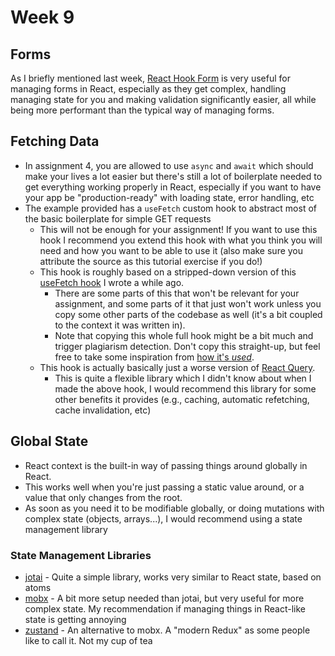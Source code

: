 # Week 9

## Forms

As I briefly mentioned last week, [React Hook Form](https://react-hook-form.com/) is very useful for managing forms in React, especially as they get complex, handling managing state for you and making validation significantly easier, all while being more performant than the typical way of managing forms.

## Fetching Data

- In assignment 4, you are allowed to use `async` and `await` which should make your lives a lot easier but there's still a lot of boilerplate needed to get everything working properly in React, especially if you want to have your app be "production-ready" with loading state, error handling, etc
- The example provided has a `useFetch` custom hook to abstract most of the basic boilerplate for simple GET requests
  - This will not be enough for your assignment! If you want to use this hook I recommend you extend this hook with what you think you will need and how you want to be able to use it (also make sure you attribute the source as this tutorial exercise if you do!)
  - This hook is roughly based on a stripped-down version of this [useFetch hook](https://github.com/csesoc/chaos/blob/main/frontend/src/hooks/useFetch.ts) I wrote a while ago.
    - There are some parts of this that won't be relevant for your assignment, and some parts of it that just won't work unless you copy some other parts of the codebase as well (it's a bit coupled to the context it was written in).
    - Note that copying this whole full hook might be a bit much and trigger plagiarism detection. Don't copy this straight-up, but feel free to take some inspiration from [how it's _used_](https://github.com/csesoc/chaos/blob/e0f1f53c3824aef34e612857066d5b32f69d4a84/frontend/src/pages/admin/review/finalise_candidates/index.tsx#L50-L84).
  - This hook is actually basically just a worse version of [React Query](https://tanstack.com/query/v3/).
    - This is quite a flexible library which I didn't know about when I made the above hook, I would recommend this library for some other benefits it provides (e.g., caching, automatic refetching, cache invalidation, etc)

## Global State

- React context is the built-in way of passing things around globally in React.
- This works well when you're just passing a static value around, or a value that only changes from the root.
- As soon as you need it to be modifiable globally, or doing mutations with complex state (objects, arrays...), I would recommend using a state management library

### State Management Libraries

- [jotai](https://jotai.org/) - Quite a simple library, works very similar to React state, based on atoms
- [mobx](https://mobx.js.org/) - A bit more setup needed than jotai, but very useful for more complex state. My recommendation if managing things in React-like state is getting annoying
- [zustand](https://zustand-demo.pmnd.rs/) - An alternative to mobx. A "modern Redux" as some people like to call it. Not my cup of tea
